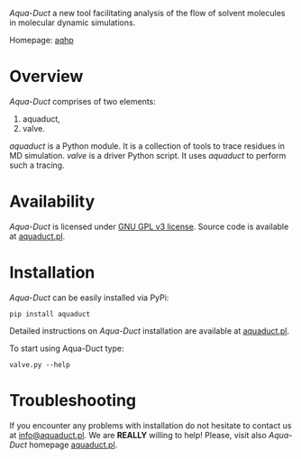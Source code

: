 *Aqua-Duct* a new tool facilitating analysis of the flow of solvent molecules in molecular dynamic simulations.

Homepage: [aqhp][]

[aqhp]: http://aquaduct.pl "Aqua-Duct homepage"

Overview
========

*Aqua-Duct* comprises of two elements:

1. aquaduct,
2. valve.

*aquaduct* is a Python module. It is a collection of tools to trace residues in MD simulation.
*valve* is a driver Python script. It uses *aquaduct* to perform such a tracing.

Availability
============

*Aqua-Duct* is licensed under [GNU GPL v3 license](https://www.gnu.org/licenses/gpl-3.0.en.html).
Source code is available at [aquaduct.pl](http://aquaduct.pl).

Installation
============

*Aqua-Duct* can be easily installed via PyPi:

    pip install aquaduct

Detailed instructions on *Aqua-Duct* installation are available at [aquaduct.pl](http://aquaduct.pl).

To start using Aqua-Duct type:

    valve.py --help

Troubleshooting
===============

If you encounter any problems with installation do not hesitate to contact us at info@aquaduct.pl. We are **REALLY** willing to help!
Please, visit also *Aqua-Duct* homepage [aquaduct.pl](http://aquaduct.pl).

